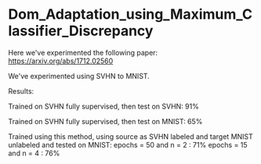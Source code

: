 # Dom_Adaptation_using_Maximum_Classifier_Discrepancy

Here we've experimented the following paper: https://arxiv.org/abs/1712.02560

We've experimented using SVHN to MNIST.

Results:

Trained on SVHN fully supervised, then test on SVHN: 91%

Trained on SVHN fully supervised, then test on MNIST: 65%

Trained using this method, using source as SVHN labeled and target MNIST unlabeled and tested on MNIST: 
epochs = 50 and n = 2 : 71% 
epochs = 15 and n = 4 : 76% 

